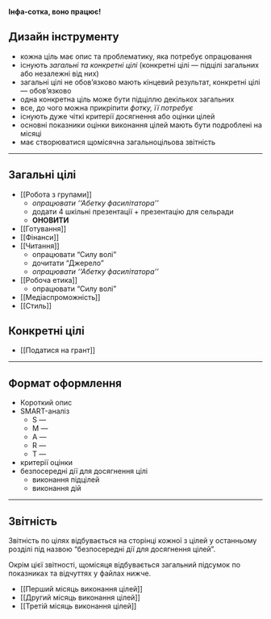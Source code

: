 **Інфа-сотка, воно працює!**
## Дизайн інструменту
- кожна ціль має опис та проблематику, яка потребує опрацювання
- існують *загальні та конкретні цілі* (конкретні цілі — підцілі загальних або незалежні від них)
- загальні цілі не обов’язково мають кінцевий результат, конкретні цілі — обов’язково
- одна конкретна ціль може бути підціллю декількох загальних
- все, до чого можна прикріпити *фотку, її потребує*
- існують дуже чіткі критерії досягнення або оцінки цілей
- основні показники оцінки виконання цілей мають бути подроблені на місяці
- має створюватися щомісячна загальноцільова звітність
---
## Загальні цілі
- [[Робота з групами]]
	- *опрацювати ‘‘Абетку фасилітатора’’*
	- додати 4 шкільні презентації + презентацію для сельради
	- **ОНОВИТИ**
- [[Готування]]
- [[Фінанси]]
- [[Читання]]
	- опрацювати “Силу волі”
	- дочитати “Джерело”
	- *опрацювати ‘‘Абетку фасилітатора’’*
- [[Робоча етика]]
	- опрацювати “Силу волі”
- [[Медіаспроможність]]
- [[Стиль]]
## Конкретні цілі
- [[Податися на грант]]

---
## Формат оформлення
- Короткий опис
- SMART-аналіз
	- S —
	- M —
	- A —
	- R —
	- T —
- критерії оцінки
- безпосередні дії для досягнення цілі
	- виконання підцілей
	- виконання дій

---
## Звітність
Звітність по цілях відбувається на сторінці кожної з цілей у останньому розділі під назвою “безпосередні дії для досягнення цілей”.

Окрім цієї звітності, щомісяця відбувається загальний підсумок по показниках та відчуттях у файлах нижче.

- [[Перший місяць виконання цілей]]
- [[Другий місяць виконання цілей]]
- [[Третій місяць виконання цілей]]